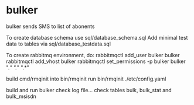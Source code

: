 # bulker
bulker sends SMS to list of abonents

To create database schema use sql/database_schema.sql
Add minimal test data to tables via sql/database_testdata.sql

To create rabbitmq environment, do:
rabbitmqctl add_user bulker bulker
rabbitmqctl add_vhost bulker
rabbitmqctl set_permissions -p bulker bulker ".*" ".*" ".*"

build cmd/rmqinit into bin/rmqinit
run bin/rmqinit ./etc/config.yaml

build and run bulker
check log file...
check tables bulk, bulk_stat and bulk_msisdn

